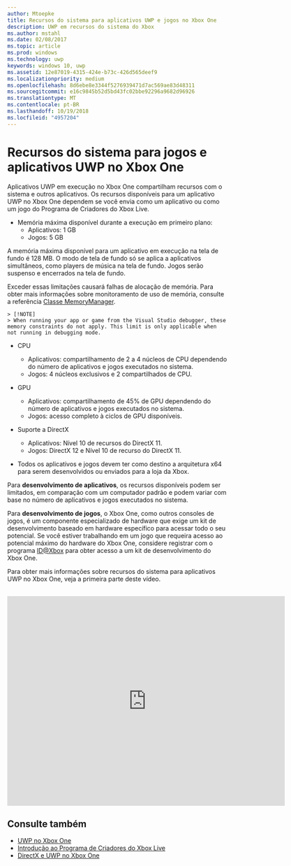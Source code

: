```yaml
---
author: Mtoepke
title: Recursos do sistema para aplicativos UWP e jogos no Xbox One
description: UWP em recursos do sistema do Xbox
ms.author: mstahl
ms.date: 02/08/2017
ms.topic: article
ms.prod: windows
ms.technology: uwp
keywords: windows 10, uwp
ms.assetid: 12e87019-4315-424e-b73c-426d565deef9
ms.localizationpriority: medium
ms.openlocfilehash: 8d6ebe8e3344f5276939471d7ac569ae83d48311
ms.sourcegitcommit: e16c9845b52d5bd43fc02bbe92296a9682d96926
ms.translationtype: MT
ms.contentlocale: pt-BR
ms.lasthandoff: 10/19/2018
ms.locfileid: "4957204"
---
```

# <a name="system-resources-for-uwp-apps-and-games-on-xbox-one"></a>Recursos do sistema para jogos e aplicativos UWP no Xbox One

Aplicativos UWP em execução no Xbox One compartilham recursos com o sistema e outros aplicativos. Os recursos disponíveis para um aplicativo UWP no Xbox One dependem se você envia como um aplicativo ou como um jogo do Programa de Criadores do Xbox Live.

* Memória máxima disponível durante a execução em primeiro plano:
    * Aplicativos: 1 GB
    * Jogos: 5 GB

A memória máxima disponível para um aplicativo em execução na tela de fundo é 128 MB. O modo de tela de fundo só se aplica a aplicativos simultâneos, como players de música na tela de fundo.  Jogos serão suspenso e encerrados na tela de fundo.

Exceder essas limitações causará falhas de alocação de memória. Para obter mais informações sobre monitoramento de uso de memória, consulte a referência [Classe MemoryManager](https://msdn.microsoft.com/library/windows/apps/windows.system.memorymanager.aspx).
    
    > [!NOTE]
    > When running your app or game from the Visual Studio debugger, these memory constraints do not apply. This limit is only applicable when not running in debugging mode.

* CPU
    * Aplicativos: compartilhamento de 2 a 4 núcleos de CPU dependendo do número de aplicativos e jogos executados no sistema.
    * Jogos: 4 núcleos exclusivos e 2 compartilhados de CPU.

* GPU
    * Aplicativos: compartilhamento de 45% de GPU dependendo do número de aplicativos e jogos executados no sistema.
    * Jogos: acesso completo à ciclos de GPU disponíveis.

* Suporte a DirectX
    * Aplicativos: Nível 10 de recursos do DirectX 11.
    * Jogos: DirectX 12 e Nível 10 de recurso do DirectX 11.

* Todos os aplicativos e jogos devem ter como destino a arquitetura x64 para serem desenvolvidos ou enviados para a loja da Xbox.  

Para **desenvolvimento de aplicativos**, os recursos disponíveis podem ser limitados, em comparação com um computador padrão e podem variar com base no número de aplicativos e jogos executados no sistema.

Para **desenvolvimento de jogos**, o Xbox One, como outros consoles de jogos, é um componente especializado de hardware que exige um kit de desenvolvimento baseado em hardware específico para acessar todo o seu potencial. Se você estiver trabalhando em um jogo que requeira acesso ao potencial máximo do hardware do Xbox One, considere registrar com o programa [ID@Xbox](http://www.xbox.com/Developers/id) para obter acesso a um kit de desenvolvimento do Xbox One.


Para obter mais informações sobre recursos do sistema para aplicativos UWP no Xbox One, veja a primeira parte deste vídeo.
</br>
</br>
<iframe src="https://mva.microsoft.com/en-US/training-courses-embed/developing-xbox-one-applications-16860/Video-What-s-Unique--vk0fOPf9C_2006218965" width="636" height="480" allowFullScreen frameBorder="0"></iframe>

## <a name="see-also"></a>Consulte também
- [UWP no Xbox One](index.md)
- [Introdução ao Programa de Criadores do Xbox Live](../xbox-live/get-started-with-creators/get-started-with-xbox-live-creators.md)
- [DirectX e UWP no Xbox One](https://blogs.msdn.microsoft.com/chuckw/2017/12/15/directx-and-uwp-on-xbox-one/)

